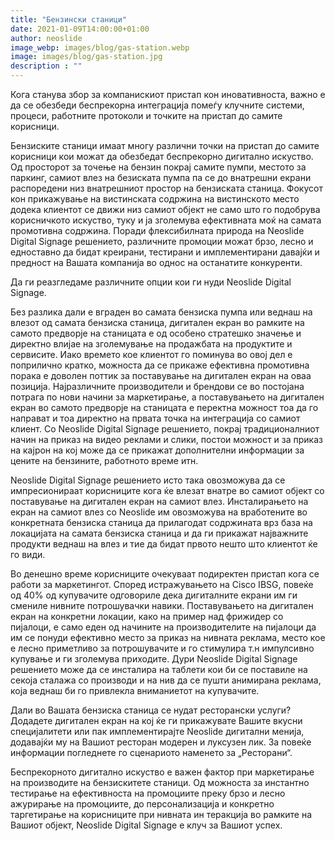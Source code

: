 ```yaml
---
title: "Бензински станици"
date: 2021-01-09T14:00:00+01:00
author: neoslide
image_webp: images/blog/gas-station.webp
image: images/blog/gas-station.jpg
description : ""
---
```

Кога станува збор за компанискиот пристап кон иновативноста, важно е да се обезбеди беспрекорна интеграција помеѓу клучните системи, процеси, работните протоколи и точките на пристап до самите корисници.

Бензиските станици имаат многу различни точки на пристап до самите корисници кои можат да обезбедат беспрекорно дигитално искуство. Од просторот за точење на бензин покрај самите пумпи, местото за паркинг, самиот влез на безиската пумпа па се до внатрешни екрани распоредени низ внатрешниот простор на бензиската станица. Фокусот кон прикажување на вистинската содржина на вистинското место додека клиентот се движи низ самиот објект не само што го подобрува корисничкото искуство, туку и ја зголемува ефективната моќ на самата промотивна содржина. Поради флексибилната природа на Neoslide Digital Signage решението, различните промоции можат брзо, лесно и едноставно да бидат креирани, тестирани и имплементирани давајќи и предност на Вашата компанија во однос на останатите конкуренти.

Да ги реазгледаме различните опции кои ги нуди Neoslide Digital Signage.

Без разлика дали е вграден во самата бензиска пумпа или веднаш на влезот од самата бензиска станица, дигитален екран во рамките на самото предворје на станицата е од особено стратешко значење и директно влијае на зголемување на продажбата на продуктите и сервисите. Иако времето кое клиентот го поминува во овој дел е поприлично кратко, можноста да се прикаже ефективна промотивна порака е доволен поттик за поставување на дигитален екран на оваа позиција. Најразличните производители и брендови се во постојана потрага по нови начини за маркетирање, а поставувањето на дигитален екран во самото предворје на станицата е перектна можност тоа да го направат и тоа директно на првата точка на интеграција со самиот клиент. Со Neoslide Digital Signage решението, покрај традиционалниот начин на приказ на видео реклами и слики, постои можност и за приказ на кајрон на кој може да се прикажат дополнителни информации за цените на бензините, работното време итн.

Neoslide Digital Signage решението исто така овозможува да се импресионираат корисниците кога ќе влезат внатре во самиот објект со поставување на дигитален екран на самиот влез. Инсталирањето на екран на самиот влез со Neoslide им овозможува на вработените во конкретната бензиска станица да прилагодат содржината врз база на локацијата на самата бензиска станица и да ги прикажат најважните продукти веднаш на влез и тие да бидат првото нешто што клиентот ќе го види.

Во денешно време корисниците очекуваат подиректен пристап кога се работи за маркетингот. Според истражувањето на Cisco IBSG, повеќе од 40% од купувачите одговориле дека дигиталните екрани им ги смениле нивните потрошувачки навики. Поставувањето на дигитален екран на конкретни локации, како на пример над фрижидер со пијалоци, е само еден од начините на производителите на пијалоци да им се понуди ефективно место за приказ на нивната реклама, место кое е лесно приметливо за потрошувачите и го стимулира т.н импулсивно купување и ги зголемува приходите. Дури Neoslide Digital Signage решението може да се инсталира на таблети кои би се поставиле на секоја сталажа со производи и на нив да се пушти анимирана реклама, која веднаш би го привлекла вниманиетот на купувачите.

Дали во Вашата бензиска станица се нудат ресторански услуги? Додадете дигитален екран на кој ќе ги прикажувате Вашите вкусни специјалитети или пак имплементирајте Neoslide дигитални менија, додавајќи му на Вашиот ресторан модерен и луксузен лик. За повеќе информации погледнете го сценариото наменето за „Ресторани“.

Беспрекорното дигитално искуство е важен фактор при маркетирање на производите на бензискитете станици. Од можноста за инстантно тестирање на ефективноста на промоциите преку брзо и лесно ажурирање на промоциите, до персонализација и конкретно таргетирање на корисниците при нивната ин теракција во рамките на Вашиот објект, Neoslide Digital Signage е клуч за Вашиот успех.
